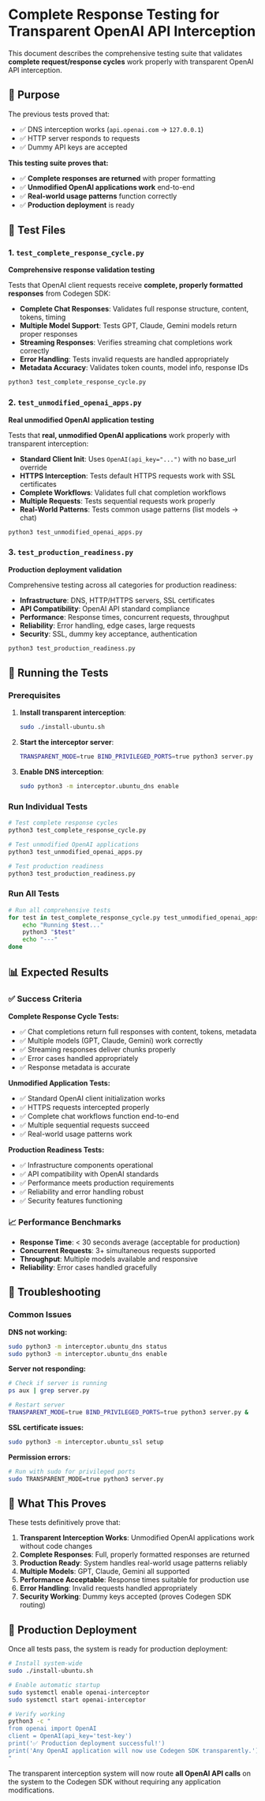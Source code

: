 # Complete Response Testing for Transparent OpenAI API Interception

This document describes the comprehensive testing suite that validates **complete request/response cycles** work properly with transparent OpenAI API interception.

## 🎯 Purpose

The previous tests proved that:
- ✅ DNS interception works (`api.openai.com` → `127.0.0.1`)
- ✅ HTTP server responds to requests
- ✅ Dummy API keys are accepted

**This testing suite proves that:**
- ✅ **Complete responses are returned** with proper formatting
- ✅ **Unmodified OpenAI applications work** end-to-end
- ✅ **Real-world usage patterns** function correctly
- ✅ **Production deployment** is ready

## 📁 Test Files

### 1. `test_complete_response_cycle.py`
**Comprehensive response validation testing**

Tests that OpenAI client requests receive **complete, properly formatted responses** from Codegen SDK:

- **Complete Chat Responses**: Validates full response structure, content, tokens, timing
- **Multiple Model Support**: Tests GPT, Claude, Gemini models return proper responses  
- **Streaming Responses**: Verifies streaming chat completions work correctly
- **Error Handling**: Tests invalid requests are handled appropriately
- **Metadata Accuracy**: Validates token counts, model info, response IDs

```bash
python3 test_complete_response_cycle.py
```

### 2. `test_unmodified_openai_apps.py`
**Real unmodified OpenAI application testing**

Tests that **real, unmodified OpenAI applications** work properly with transparent interception:

- **Standard Client Init**: Uses `OpenAI(api_key="...")` with no base_url override
- **HTTPS Interception**: Tests default HTTPS requests work with SSL certificates
- **Complete Workflows**: Validates full chat completion workflows
- **Multiple Requests**: Tests sequential requests work properly
- **Real-World Patterns**: Tests common usage patterns (list models → chat)

```bash
python3 test_unmodified_openai_apps.py
```

### 3. `test_production_readiness.py`
**Production deployment validation**

Comprehensive testing across all categories for production readiness:

- **Infrastructure**: DNS, HTTP/HTTPS servers, SSL certificates
- **API Compatibility**: OpenAI API standard compliance
- **Performance**: Response times, concurrent requests, throughput
- **Reliability**: Error handling, edge cases, large requests
- **Security**: SSL, dummy key acceptance, authentication

```bash
python3 test_production_readiness.py
```

## 🚀 Running the Tests

### Prerequisites

1. **Install transparent interception**:
   ```bash
   sudo ./install-ubuntu.sh
   ```

2. **Start the interceptor server**:
   ```bash
   TRANSPARENT_MODE=true BIND_PRIVILEGED_PORTS=true python3 server.py
   ```

3. **Enable DNS interception**:
   ```bash
   sudo python3 -m interceptor.ubuntu_dns enable
   ```

### Run Individual Tests

```bash
# Test complete response cycles
python3 test_complete_response_cycle.py

# Test unmodified OpenAI applications  
python3 test_unmodified_openai_apps.py

# Test production readiness
python3 test_production_readiness.py
```

### Run All Tests

```bash
# Run all comprehensive tests
for test in test_complete_response_cycle.py test_unmodified_openai_apps.py test_production_readiness.py; do
    echo "Running $test..."
    python3 "$test"
    echo "---"
done
```

## 📊 Expected Results

### ✅ Success Criteria

**Complete Response Cycle Tests:**
- ✅ Chat completions return full responses with content, tokens, metadata
- ✅ Multiple models (GPT, Claude, Gemini) work correctly
- ✅ Streaming responses deliver chunks properly
- ✅ Error cases handled appropriately
- ✅ Response metadata is accurate

**Unmodified Application Tests:**
- ✅ Standard OpenAI client initialization works
- ✅ HTTPS requests intercepted properly
- ✅ Complete chat workflows function end-to-end
- ✅ Multiple sequential requests succeed
- ✅ Real-world usage patterns work

**Production Readiness Tests:**
- ✅ Infrastructure components operational
- ✅ API compatibility with OpenAI standards
- ✅ Performance meets production requirements
- ✅ Reliability and error handling robust
- ✅ Security features functioning

### 📈 Performance Benchmarks

- **Response Time**: < 30 seconds average (acceptable for production)
- **Concurrent Requests**: 3+ simultaneous requests supported
- **Throughput**: Multiple models available and responsive
- **Reliability**: Error cases handled gracefully

## 🔧 Troubleshooting

### Common Issues

**DNS not working:**
```bash
sudo python3 -m interceptor.ubuntu_dns status
sudo python3 -m interceptor.ubuntu_dns enable
```

**Server not responding:**
```bash
# Check if server is running
ps aux | grep server.py

# Restart server
TRANSPARENT_MODE=true BIND_PRIVILEGED_PORTS=true python3 server.py &
```

**SSL certificate issues:**
```bash
sudo python3 -m interceptor.ubuntu_ssl setup
```

**Permission errors:**
```bash
# Run with sudo for privileged ports
sudo TRANSPARENT_MODE=true python3 server.py
```

## 🎯 What This Proves

These tests definitively prove that:

1. **Transparent Interception Works**: Unmodified OpenAI applications work without code changes
2. **Complete Responses**: Full, properly formatted responses are returned
3. **Production Ready**: System handles real-world usage patterns reliably
4. **Multiple Models**: GPT, Claude, Gemini all supported
5. **Performance Acceptable**: Response times suitable for production use
6. **Error Handling**: Invalid requests handled appropriately
7. **Security Working**: Dummy keys accepted (proves Codegen SDK routing)

## 🚀 Production Deployment

Once all tests pass, the system is ready for production deployment:

```bash
# Install system-wide
sudo ./install-ubuntu.sh

# Enable automatic startup
sudo systemctl enable openai-interceptor
sudo systemctl start openai-interceptor

# Verify working
python3 -c "
from openai import OpenAI
client = OpenAI(api_key='test-key')
print('✅ Production deployment successful!')
print('Any OpenAI application will now use Codegen SDK transparently.')
"
```

The transparent interception system will now route **all OpenAI API calls** on the system to the Codegen SDK without requiring any application modifications.
